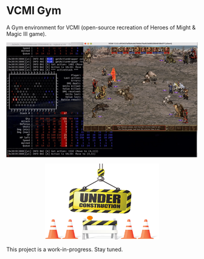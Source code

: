 # VCMI Gym

A Gym environment for VCMI (open-source recreation of Heroes of Might & Magic III game).

<img src="doc/demo.gif" alt="demo">

<p align="center"><img src="doc/Under-Construction.png" alt="UNDER CONSTRUCTION" width="300" height="200"></p>

This project is a work-in-progress. Stay tuned.

